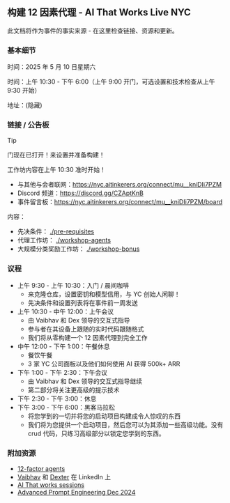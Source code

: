 ## 构建 12 因素代理 - AI That Works Live NYC

此文档将作为事件的事实来源 - 在这里检查链接、资源和更新。

### 基本细节

时间：2025 年 5 月 10 日星期六

时间：上午 10:30 - 下午 6:00（上午 9:00 开门，可选设置和技术检查从上午 9:30 开始）

地址：(隐藏)

### 链接 / 公告板

> [!TIP]
> 门现在已打开！来设置并准备构建！
>
> 工作坊内容在上午 10:30 准时开始！

- 与其他与会者联网：https://nyc.aitinkerers.org/connect/mu__kniDIi7PZM
- Discord 频道：https://discord.gg/CZAptKnB
- 事件留言板：https://nyc.aitinkerers.org/connect/mu__kniDIi7PZM/board

内容：

- 先决条件： [./pre-requisites](./pre-requisites)
- 代理工作坊： [./workshop-agents](./workshop-agents)
- 大规模分类奖励工作坊： [./workshop-bonus](./workshop-bonus)

### 议程

* 上午 9:30 - 上午 10:30：入门 / 晨间咖啡
  * 来克隆仓库，设置密钥和模型信用，与 YC 创始人闲聊！
  * 先决条件和设置列表将在事件前一周发送
* 上午 10:30 - 中午 12:00：上午会议
  * 由 Vaibhav 和 Dex 领导的交互式指导
  * 参与者在其设备上跟随的实时代码跟随格式
  * 我们将从零构建一个 12 因素代理到完全工作
* 中午 12:00 - 下午 1:00：午餐休息
  * 餐饮午餐
  * 3 家 YC 公司面板以及他们如何使用 AI 获得 500k+ ARR
* 下午 1:00 - 下午 2:30：下午会议
  * 由 Vaibhav 和 Dex 领导的交互式指导继续
  * 第二部分将关注更高级的提示技术
* 下午 2:30 - 下午 3:00：休息
* 下午 3:00 - 下午 6:00：黑客马拉松
  * 将您学到的一切并将您的启动项目构建成令人惊叹的东西
  * 我们将为您提供一个启动项目，然后您可以为其添加一些高级功能。没有 crud 代码，只练习高级部分以锁定您学到的东西。

### 附加资源

- [12-factor agents](https://hlyr.dev/12fa)
- [Vaibhav](https://www.linkedin.com/in/vaigup/) 和 [Dexter](https://www.linkedin.com/in/dexterihorthy/) 在 LinkedIn 上
- [AI That works sessions](https://hlyr.dev/aitw)
- [Advanced Prompt Engineering Dec 2024](https://gloochat.notion.site/BAML-Advanced-Prompting-Workshop-Dec-2024-161bb2d26216807b892fed7d9d978a37)
